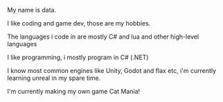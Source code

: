 My name is data.

I like coding and game dev, those are my hobbies.

The languages i code in are mostly C# and lua and other high-level languages

I like programming, i mostly program in C# (.NET)

I know most common engines like Unity, Godot and flax etc, i'm currently learning unreal in my spare time.

I'm currently making my own game Cat Mania!
